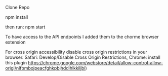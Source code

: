 Clone Repo

npm install

then run: npm start


To have access to the API endpoints I added them to the chorme browser extension

For cross origin accessibility disable cross origin restrictions in your browser. Safari: Develop/Disable Cross Origin Restrictions, Chrome:
install this plugin https://chrome.google.com/webstore/detail/allow-control-allow-origi/nlfbmbojpeacfghkpbjhddihlkkiljbi)

